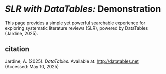 # <i>SLR with DataTables:</i> Demonstration

This page provides a simple yet powerful searchable experience for exploring systematic literature reviews (SLR), powered by DataTables (Jardine, 2025).

## citation

Jardine, A.  (2025).  <i>DataTables.</i>  Available at: <http://datatables.net> (Accessed: May 10, 2025)
